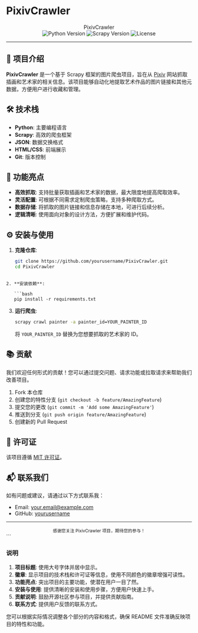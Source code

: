# PixivCrawler

<div align="center">PixivCrawler</div>

<div align="center">
    <img src="https://img.shields.io/badge/python-3.8+-blue" alt="Python Version" />
    <img src="https://img.shields.io/badge/scrapy-2.5+-orange" alt="Scrapy Version" />
    <img src="https://img.shields.io/badge/license-MIT-green" alt="License" />
</div>

---

## 📖 项目介绍

**PixivCrawler** 是一个基于 Scrapy 框架的图片爬虫项目，旨在从 [Pixiv](https://www.pixiv.net) 网站抓取插画和艺术家的相关信息。该项目能够自动化地提取艺术作品的图片链接和其他元数据，方便用户进行收藏和管理。

## 🛠️ 技术栈

- **Python**: 主要编程语言
- **Scrapy**: 高效的爬虫框架
- **JSON**: 数据交换格式
- **HTML/CSS**: 前端展示
- **Git**: 版本控制

## 🌟 功能亮点

- **高效抓取**: 支持批量获取插画和艺术家的数据，最大限度地提高爬取效率。
- **灵活配置**: 可根据不同需求定制爬虫策略，支持多种爬取方式。
- **数据存储**: 将抓取的图片链接和信息存储在本地，可进行后续分析。
- **逻辑清晰**: 使用面向对象的设计方法，方便扩展和维护代码。

## ⚙️ 安装与使用

1. **克隆仓库**:
   ```bash
   git clone https://github.com/yourusername/PixivCrawler.git
   cd PixivCrawler
```

2. **安装依赖**:
   
   ```bash
   pip install -r requirements.txt
```

3. **运行爬虫**:
   ```bash
   scrapy crawl painter -a painter_id=YOUR_PAINTER_ID
   ```

   将 `YOUR_PAINTER_ID` 替换为您想要抓取的艺术家的 ID。

## 📚 贡献

我们欢迎任何形式的贡献！您可以通过提交问题、请求功能或拉取请求来帮助我们改善项目。

1. Fork 本仓库
2. 创建您的特性分支 (`git checkout -b feature/AmazingFeature`)
3. 提交您的更改 (`git commit -m 'Add some AmazingFeature'`)
4. 推送到分支 (`git push origin feature/AmazingFeature`)
5. 创建新的 Pull Request

## 📝 许可证

该项目遵循 [MIT 许可证](LICENSE)。

## 📬 联系我们

如有问题或建议，请通过以下方式联系我：

- Email: your.email@example.com
- GitHub: [yourusername](https://github.com/yourusername)

---

<div align="center">
    <small>感谢您关注 PixivCrawler 项目，期待您的参与！</small>
</div>
```

### 说明
1. **项目标题**: 使用大号字体并居中显示。
2. **徽章**: 显示项目的技术栈和许可证等信息，使用不同颜色的徽章增强可读性。
3. **功能亮点**: 突出项目的主要功能，使潜在用户一目了然。
4. **安装与使用**: 提供清晰的安装和使用步骤，方便用户快速上手。
5. **贡献说明**: 鼓励开源社区参与项目，并提供贡献指南。
6. **联系方式**: 提供用户反馈的联系方式。

您可以根据实际情况调整各个部分的内容和格式，确保 README 文件准确反映项目的特性和功能。
